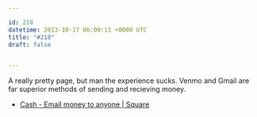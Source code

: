 ```yaml
---

id: 218
datetime: 2013-10-17 06:00:11 +0000 UTC
title: "#218"
draft: false


---
```


A really pretty page, but man the experience sucks. Venmo and Gmail are far superior methods of sending and recieving money. 

 
 * [Cash - Email money to anyone | Square](https://square.com/cash)



